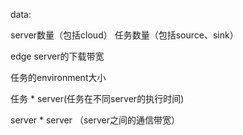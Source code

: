 data:

server数量（包括cloud） 任务数量（包括source、sink）

edge server的下载带宽

任务的environment大小

任务 * server(任务在不同server的执行时间)

server * server （server之间的通信带宽）